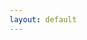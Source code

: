 ```yaml
---
layout: default
---
```


<!--<div :class = "shadow.state" id = "app">-->
<div id = "app">
    <!--<state-view :shadow = "shadow" :ready = "ready"></state-view>-->
    <google-login></google-login>
    <!--<time-d-three :movements = "movements" :strategies = "strategies" :shadow = "shadow" :ready = "ready"></time-d-three>
    <alarm-controls :shadow = "shadow" :ready = "ready"></alarm-controls>-->
    <version-stamp></version-stamp>
</div>
<script src="js/main.js"></script>

